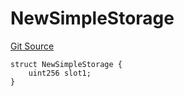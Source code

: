 # NewSimpleStorage
[Git Source](https://github.com/ubiquity/ubiquity-dollar/blob/4924ab0035521e70625d704791f5b260a4713327/src/dollar/mocks/MockFacet.sol)


```solidity
struct NewSimpleStorage {
    uint256 slot1;
}
```

